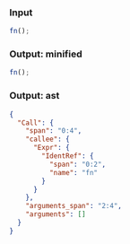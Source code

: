 ### Input
```js
fn();
```

### Output: minified
```js
fn();
```

### Output: ast
```json
{
  "Call": {
    "span": "0:4",
    "callee": {
      "Expr": {
        "IdentRef": {
          "span": "0:2",
          "name": "fn"
        }
      }
    },
    "arguments_span": "2:4",
    "arguments": []
  }
}
```
